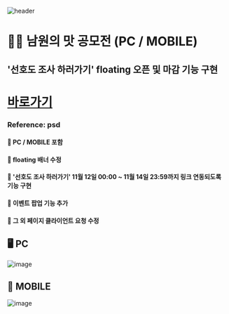 ![header](https://capsule-render.vercel.app/api?type=wave&color=auto&height=150&section=header&text=2024.%2011.%2005%20-%202024.%2011.%2011&fontSize=60)

# 🧑‍🍳 남원의 맛 공모전 (PC / MOBILE)
## '선호도 조사 하러가기' floating 오픈 및 마감 기능 구현

# <a href="https://xn--q20bm8okyktpa.com/"> 바로가기 </a>


### Reference: psd


#### 💭 PC / MOBILE 포함 <br>
#### 💭 floating 배너 수정 <br>
#### 💭 '선호도 조사 하러가기' 11월 12일 00:00 ~ 11월 14일 23:59까지 링크 연동되도록 기능 구현 <br>
#### 💭 이벤트 팝업 기능 추가 <br>
#### 💭 그 외 페이지 클라이언트 요청 수정 <br>


## 🖥️ PC
![image](https://github.com/user-attachments/assets/a2332735-64b9-4854-9ca2-476222cecdda) <br>

## 📱 MOBILE
![image](https://github.com/user-attachments/assets/5e779d6b-8528-4324-bf5e-0eab0aa63100)











